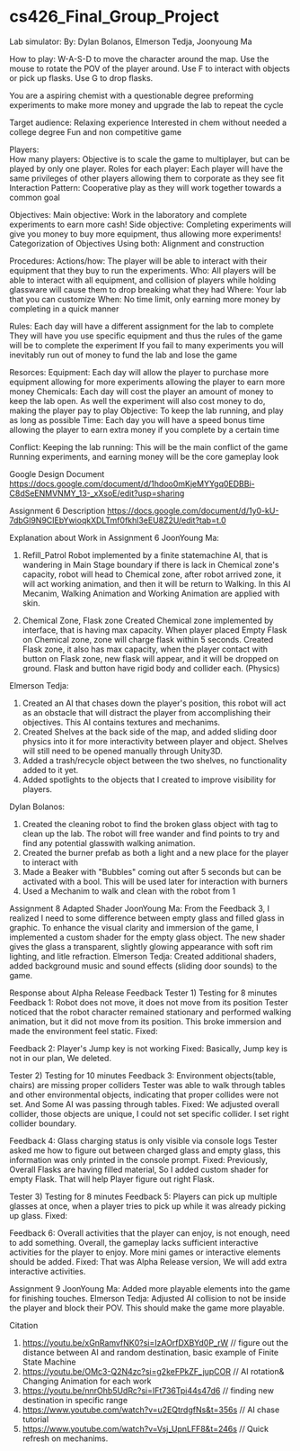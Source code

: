 # cs426_Final_Group_Project
Lab simulator:
  By: Dylan Bolanos, Elmerson Tedja, Joonyoung Ma

How to play:
  W-A-S-D to move the character around the map.
  Use the mouse to rotate the POV of the player around.
  Use F to interact with objects or pick up flasks.
  Use G to drop flasks.

You are a aspiring chemist with a questionable degree preforming experiments to make more money and upgrade the lab to repeat the cycle

Target audience:
  Relaxing experience 
  Interested in chem without needed a college degree
  Fun and non competitive game

Players:  
  How many players:
    Objective is to scale the game to multiplayer, but can be played by only one player.
  Roles for each player:
    Each player will have the same privileges of other players allowing them to corporate as they see fit
  Interaction Pattern:
    Cooperative play as they will work together towards a common goal

Objectives:
  Main objective:
    Work in the laboratory and complete experiments to earn more cash!
  Side objective:
    Completing experiments will give you money to buy more equipment, thus allowing more experiments!
  Categorization of Objectives
    Using both: Alignment and construction 

Procedures:
  Actions/how:
    The player will be able to interact with their equipment that they buy to run the experiments. 
  Who:
    All players will be able to interact with all equipment, and collision of players while holding glassware will cause them to drop breaking what they had
  Where:
    Your lab that you can customize
  When: 
    No time limit, only earning more money by completing in a quick manner

Rules:
  Each day will have a different assignment for the lab to complete
  They will have you use specific equipment and thus the rules of the game will be to complete the experiment
  If you fail to many experiments you will inevitably run out of money to fund the lab and lose the game

Resorces:
  Equipment:
    Each day will allow the player to purchase more equipment allowing for more experiments allowing the player to earn more money
  Chemicals:
    Each day will cost the player an amount of money to keep the lab open. As well the experiment will also cost money to do, making the player pay to play
  Objective:
    To keep the lab running, and play as long as possible 
  Time: 
    Each day you will have a speed bonus time allowing the player to earn extra money if you complete by a certain time

Conflict:
  Keeping the lab running:
    This will be the main conflict of the game
    Running experiments, and earning money will be the core gameplay look

Google Design Document
https://docs.google.com/document/d/1hdoo0mKjeMYYgq0EDBBi-C8dSeENMVNMY_13-_xXsoE/edit?usp=sharing 



Assignment 6
Description
https://docs.google.com/document/d/1y0-kU-7dbGl9N9CIEbYwioqkXDLTmf0fkhl3eEU8Z2U/edit?tab=t.0 


Explanation about Work in Assignment 6
JoonYoung Ma:
1) Refill_Patrol Robot implemented by a finite statemachine AI, that is wandering in Main Stage boundary
   if there is lack in Chemical zone's capacity, robot will head to Chemical zone, after robot arrived zone, it will act    working animation, and then it will be return to Walking.
   In this AI Mecanim, Walking Animation and Working Animation are applied with skin.
   
3) Chemical Zone, Flask zone
   Created Chemical zone implemented by interface, that is having max capacity. When player placed Empty Flask on Chemical zone, zone will charge flask within 5 seconds.
   Created Flask zone, it also has max capacity, when the player contact with button on Flask zone, new flask will appear, and it will be dropped on ground. Flask and button have rigid body and collider each. (Physics)

Elmerson Tedja:
1) Created an AI that chases down the player's position, this robot will act as an obstacle that will distract the player from accomplishing their objectives. This AI contains textures and mechanims.
3) Created Shelves at the back side of the map, and added sliding door physics into it for more interactivity between player and object. Shelves will still need to be opened manually through Unity3D.
4) Added a trash/recycle object between the two shelves, no functionality added to it yet.
5) Added spotlights to the objects that I created to improve visibility for players.

Dylan Bolanos:
1) Created the cleaning robot to find the broken glass object with tag to clean up the lab. The robot will free wander and find points to try and find any potential glasswith walking animation.
2) Created the burner prefab as both a light and a new place for the player to interact with
3) Made a Beaker with "Bubbles" coming out after 5 seconds but can be activated with a bool. This will be used later for interaction with burners
4) Used a Mechanim to walk and clean with the robot from 1

Assignment 8
  Adapted Shader
  JoonYoung Ma:
  From the Feedback 3, I realized I need to some difference between empty glass and filled glass in graphic. To enhance the visual clarity and immersion of the game, I implemented a custom shader for the empty glass object. The new shader gives the glass a transparent, slightly glowing appearance with soft rim lighting, and litle refraction.
  Elmerson Tedja: Created additional shaders, added background music and sound effects (sliding door sounds) to the game.


Response about Alpha Release Feedback
Tester 1)
Testing for 8 minutes
Feedback 1: Robot does not move, it does not move from its position
Tester noticed that the robot character remained stationary and performed walking animation, but it did not move from its position. This broke immersion and made the environment feel static.
Fixed: 

Feedback 2: Player's Jump key is not working
Fixed: Basically, Jump key is not in our plan, We deleted.


Tester 2)
Testing for 10 minutes
Feedback 3: Environment objects(table, chairs) are missing proper colliders
Tester was able to walk through tables and other environmental objects, indicating that proper collides were not set. And Some AI was passing through tables.
Fixed: We adjusted overall collider, those objects are unique, I could not set specific collider. I set right collider boundary.

Feedback 4: Glass charging status is only visible via console logs
Tester asked me how to figure out between charged glass and empty glass, this information was only printed in the console prompt.
Fixed: Previously, Overall Flasks are having filled material, So I added custom shader for empty Flask. That will help Player figure out right Flask.


Tester 3)
Testing for 8 minutes
Feedback 5: Players can pick up multiple glasses at once, when a player tries to pick up while it was already picking up glass.
Fixed: 


Feedback 6: Overall activities that the player can enjoy, is not enough, need to add something.
Overall, the gameplay lacks sufficient interactive activities for the player to enjoy. More mini games or interactive elements should be added.
Fixed: That was Alpha Release version, We will add extra interactive activities.


Assignment 9
  JoonYoung Ma: Added more playable elements into the game for finishing touches.
  Elmerson Tedja: Adjusted AI collision to not be inside the player and block their POV. This should make the game more playable.


Citation
1) https://youtu.be/xGnRamvfNK0?si=IzAOrfDXBYd0P_rW    // figure out the distance between AI and random destination, basic example of Finite State Machine
2) https://youtu.be/OMc3-Q2N4zc?si=g2keFPkZF_jupCOR    // AI rotation& Changing Animation for each work
3) https://youtu.be/nnrOhb5UdRc?si=IFt736Tpi44s47d6    // finding new destination in specific range
4) https://www.youtube.com/watch?v=u2EQtrdgfNs&t=356s  // AI chase tutorial
5) https://www.youtube.com/watch?v=Vsj_UpnLFF8&t=246s  // Quick refresh on mechanims.
